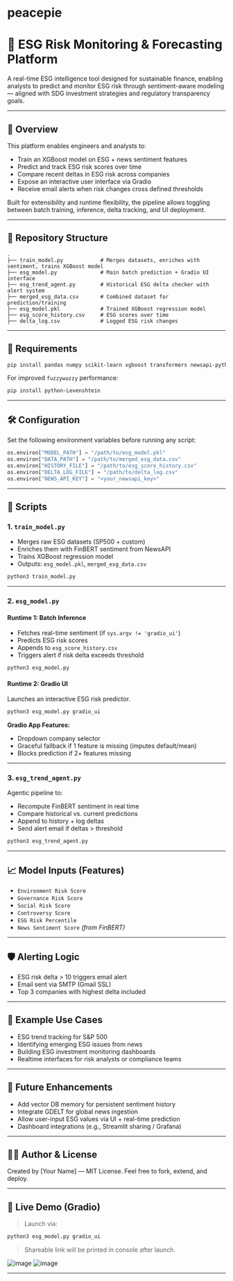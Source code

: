 # peacepie
# 📘 ESG Risk Monitoring & Forecasting Platform

A real-time ESG intelligence tool designed for sustainable finance, enabling analysts to predict and monitor ESG risk through sentiment-aware modeling — aligned with SDG investment strategies and regulatory transparency goals.


---

## 🧠 Overview

This platform enables engineers and analysts to:

* Train an XGBoost model on ESG + news sentiment features
* Predict and track ESG risk scores over time
* Compare recent deltas in ESG risk across companies
* Expose an interactive user interface via Gradio
* Receive email alerts when risk changes cross defined thresholds

Built for extensibility and runtime flexibility, the pipeline allows toggling between batch training, inference, delta tracking, and UI deployment.

---

## 📁 Repository Structure

```
.
├── train_model.py            # Merges datasets, enriches with sentiment, trains XGBoost model
├── esg_model.py              # Main batch prediction + Gradio UI interface
├── esg_trend_agent.py        # Historical ESG delta checker with alert system
├── merged_esg_data.csv       # Combined dataset for prediction/training
├── esg_model.pkl             # Trained XGBoost regression model
├── esg_score_history.csv     # ESG scores over time
├── delta_log.csv             # Logged ESG risk changes
```

---

## 🔧 Requirements

```bash
pip install pandas numpy scikit-learn xgboost transformers newsapi-python fuzzywuzzy gradio
```

For improved `fuzzywuzzy` performance:

```bash
pip install python-Levenshtein
```

---

## 🛠️ Configuration

Set the following environment variables before running any script:

```python
os.environ["MODEL_PATH"] = "/path/to/esg_model.pkl"
os.environ["DATA_PATH"] = "/path/to/merged_esg_data.csv"
os.environ["HISTORY_FILE"] = "/path/to/esg_score_history.csv"
os.environ["DELTA_LOG_FILE"] = "/path/to/delta_log.csv"
os.environ["NEWS_API_KEY"] = "<your_newsapi_key>"
```

---

## 🚀 Scripts

### 1. `train_model.py`

* Merges raw ESG datasets (SP500 + custom)
* Enriches them with FinBERT sentiment from NewsAPI
* Trains XGBoost regression model
* Outputs: `esg_model.pkl`, `merged_esg_data.csv`

```bash
python3 train_model.py
```

---

### 2. `esg_model.py`

#### Runtime 1: Batch Inference

* Fetches real-time sentiment (if `sys.argv != 'gradio_ui'`)
* Predicts ESG risk scores
* Appends to `esg_score_history.csv`
* Triggers alert if risk delta exceeds threshold

```bash
python3 esg_model.py
```

#### Runtime 2: Gradio UI

Launches an interactive ESG risk predictor.

```bash
python3 esg_model.py gradio_ui
```

**Gradio App Features:**

* Dropdown company selector
* Graceful fallback if 1 feature is missing (imputes default/mean)
* Blocks prediction if 2+ features missing

---

### 3. `esg_trend_agent.py`

Agentic pipeline to:

* Recompute FinBERT sentiment in real time
* Compare historical vs. current predictions
* Append to history + log deltas
* Send alert email if deltas > threshold

```bash
python3 esg_trend_agent.py
```

---

## 📈 Model Inputs (Features)

* `Environment Risk Score`
* `Governance Risk Score`
* `Social Risk Score`
* `Controversy Score`
* `ESG Risk Percentile`
* `News Sentiment Score` *(from FinBERT)*

---

## 🛡️ Alerting Logic

* ESG risk delta > 10 triggers email alert
* Email sent via SMTP (Gmail SSL)
* Top 3 companies with highest delta included

---

## 🧪 Example Use Cases

* ESG trend tracking for S\&P 500
* Identifying emerging ESG issues from news
* Building ESG investment monitoring dashboards
* Realtime interfaces for risk analysts or compliance teams

---

## 🧠 Future Enhancements

* Add vector DB memory for persistent sentiment history
* Integrate GDELT for global news ingestion
* Allow user-input ESG values via UI + real-time prediction
* Dashboard integrations (e.g., Streamlit sharing / Grafana)

---

## 👨‍💻 Author & License

Created by \[Your Name] — MIT License. Feel free to fork, extend, and deploy.

---

## 🔗 Live Demo (Gradio)

> Launch via:

```bash
python3 esg_model.py gradio_ui
```

> Shareable link will be printed in console after launch.

![image](https://github.com/user-attachments/assets/8fb17e3c-040b-4977-8bd5-ece34f003937)
![image](https://github.com/user-attachments/assets/f9da8963-56b5-462c-93aa-8a5543f0288d)




---
